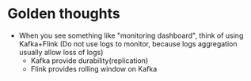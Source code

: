 # Golden thoughts

*   When you see something like "monitoring dashboard", think of using Kafka+Flink (Do not use logs to monitor, because logs aggregation usually allow loss of logs)
    *   Kafka provide durability(replication)
    *   Flink provides rolling window on Kafka